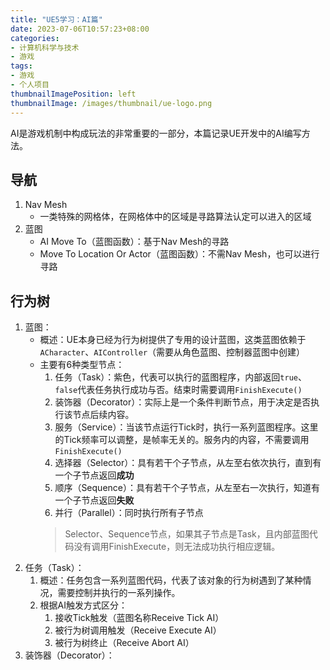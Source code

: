 ```yaml
---
title: "UE5学习：AI篇"
date: 2023-07-06T10:57:23+08:00
categories:
- 计算机科学与技术
- 游戏
tags:
- 游戏
- 个人项目
thumbnailImagePosition: left
thumbnailImage: /images/thumbnail/ue-logo.png
---
```

AI是游戏机制中构成玩法的非常重要的一部分，本篇记录UE开发中的AI编写方法。
<!--more-->
## 导航
1. Nav Mesh
   - 一类特殊的网格体，在网格体中的区域是寻路算法认定可以进入的区域
1. 蓝图
   - AI Move To（蓝图函数）：基于Nav Mesh的寻路
   - Move To Location Or Actor（蓝图函数）：不需Nav Mesh，也可以进行寻路

## 行为树
1. 蓝图：
    - 概述：UE本身已经为行为树提供了专用的设计蓝图，这类蓝图依赖于```ACharacter```、```AIController```（需要从角色蓝图、控制器蓝图中创建）
    - 主要有6种类型节点：
        1. 任务（Task）：紫色，代表可以执行的蓝图程序，内部返回```true```、```false```代表任务执行成功与否。结束时需要调用```FinishExecute()```
        2. 装饰器（Decorator）：实际上是一个条件判断节点，用于决定是否执行该节点后续内容。
        3. 服务（Service）：当该节点运行Tick时，执行一系列蓝图程序。这里的Tick频率可以调整，是帧率无关的。服务内的内容，不需要调用```FinishExecute()```
        4. 选择器（Selector）：具有若干个子节点，从左至右依次执行，直到有一个子节点返回**成功**
        5. 顺序（Sequence）：具有若干个子节点，从左至右一次执行，知道有一个子节点返回**失败**
        6. 并行（Parallel）：同时执行所有子节点
        > Selector、Sequence节点，如果其子节点是Task，且内部蓝图代码没有调用FinishExecute，则无法成功执行相应逻辑。
2. 任务（Task）：
    1. 概述：任务包含一系列蓝图代码，代表了该对象的行为树遇到了某种情况，需要控制并执行的一系列操作。
    2. 根据AI触发方式区分：
        1. 接收Tick触发（蓝图名称Receive Tick AI）
        2. 被行为树调用触发（Receive Execute AI）
        3. 被行为树终止（Receive Abort AI）
3. 装饰器（Decorator）：